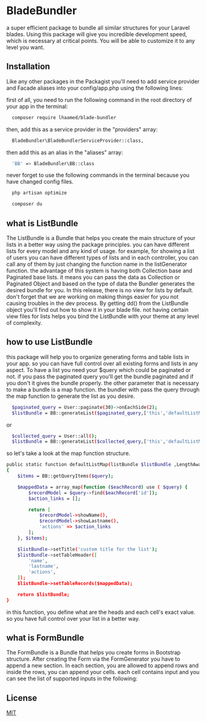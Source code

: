 
# BladeBundler

a super efficient package to bundle all similar structures for your Laravel blades. Using this package will give you incredible development speed, which is necessary at critical points. You will be able to customize it to any level you want.


## Installation

Like any other packages in the Packagist you'll need to add service provider and Facade aliases into your config/app.php using the following lines:

first of all, you need to run the following command in the root directory of your app in the terminal:
```bash
  composer require lhaamed/blade-bundler
```

then, add this as a service provider in the "providers" array:
```bash
  BladeBundler\BladeBundlerServiceProvider::class,
```


then add this as an alias in the "aliases" array:
```bash
  'BB' => BladeBundler\BB::class
```

never forget to use the following commands in the terminal because you have changed config files.


```bash
  php artisan optimize
```
```bash
  composer du
```

## what is ListBundle
The ListBundle is a Bundle that helps you create the main structure of your lists in a better way using the package principles.
you can have different lists for every model and any kind of usage. for example, for showing a list of users you can have different types of lists and in each controller, you can call any of them by just changing the function name in the listGenerator function. the advantage of this system is having both Collection base and Paginated base lists. it means you can pass the data as Collection or Paginated Object and based on the type of data the Bundler generates the desired bundle for you. In this release, there is no view for lists by default. don't forget that we are working on making things easier for you not causing troubles in the dev process. By getting dd() from the ListBundle object you'll find out how to show it in your blade file. not having certain view files for lists helps you bind the ListBundle with your theme at any level of complexity.

## how to use ListBundle 

this package will help you to organize generating forms and table lists in your app. so you can have full control over all existing forms and lists in any aspect.
To have a list you need your $query which could be paginated or not. if you pass the paginated query you'll get the bundle paginated and if you don't it gives the bundle properly.
the other parameter that is necessary to make a bundle is a map function. the bundler with pass the query through the map function to generate the list as you desire.
```bash
  $paginated_query = User::paginate(30)->onEachSide(2);
  $listBundle = BB::generateList($paginated_query,['this','defaultListMap']);
```
or
```bash
  $collected_query = User::all();
  $listBundle = BB::generateList($collected_query,['this','defaultListMap']);
```

so let's take a look at the map function structure.
```bash
public static function defaultListMap(listBundle $listBundle ,LengthAwarePaginator|Collection $query): listBundle
{
    $items = BB::getQueryItems($query);

    $mappedData = array_map(function ($eachRecord) use ( $query) {
        $recordModel = $query->find($eachRecord['id']);
        $action_links = [];

        return [
            $recordModel->showName(),
            $recordModel->showLastname(),
            'actions' => $action_links
        ];
    }, $items);

    $listBundle->setTitle('custom title for the list');
    $listBundle->setTableHeader([
        'name',
        'lastname',
        'actions',
    ]);
    $listBundle->setTableRecords($mappedData);

    return $listBundle;
}
```

in this function, you define what are the heads and each cell's exact value. so you have full control over your list in a better way.


## what is FormBundle
The FormBundle is a Bundle that helps you create forms in Bootstrap structure. After creating the Form via the FormGenerator you have to append a new section. In each section, you are allowed to append rows and inside the rows, you can append your cells. each cell contains input and you can see the list of supported inputs in the following:


## License

[MIT](https://choosealicense.com/licenses/mit/)

